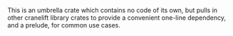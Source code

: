 This is an umbrella crate which contains no code of its own, but pulls in other
cranelift library crates to provide a convenient one-line dependency, and a
prelude, for common use cases.
